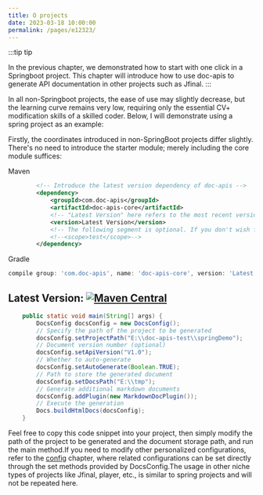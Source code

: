```yaml
---
title: O projects
date: 2023-03-18 10:00:00 
permalink: /pages/e12323/
---
```

:::tip tip 

In the previous chapter, we demonstrated how to start with one click in a Springboot project. This chapter will introduce how to use doc-apis to generate API documentation in other projects such as Jfinal.
:::

In all non-Springboot projects, the ease of use may slightly decrease, but the learning curve remains very low, requiring only the essential CV+ modification skills of a skilled coder. Below, I will demonstrate using a spring project as an example:

Firstly, the coordinates introduced in non-SpringBoot projects differ slightly. There's no need to introduce the starter module; merely including the core module suffices:

Maven
```xml
        <!-- Introduce the latest version dependency of doc-apis -->
        <dependency>
            <groupId>com.doc-apis</groupId>
            <artifactId>doc-apis-core</artifactId>
            <!-- "Latest Version" here refers to the most recent version of the dependency, for instance, 2.0.0, which can be obtained via the image below -->
            <version>Latest Version</version>
            <!-- The following segment is optional. If you don't wish for doc-apis to be bundled into your project, it's also feasible to start the project with the test module to automatically generate the API documentation -->
            <!--<scope>test</scope>-->
        </dependency>

```

Gradle
```groovy
compile group: 'com.doc-apis', name: 'doc-apis-core', version: 'Latest Version'
```

## Latest Version: [![Maven Central](https://img.shields.io/github/v/release/xpc1024/easy-es?include_prereleases&logo=xpc&style=plastic)](https://search.maven.org/search?q=g:io.github.xpc1024%20a:easy-*)


```java
    public static void main(String[] args) {
        DocsConfig docsConfig = new DocsConfig();
        // Specify the path of the project to be generated
        docsConfig.setProjectPath("E:\\doc-apis-test\\springDemo");
        // Document version number (optional)
        docsConfig.setApiVersion("V1.0");
        // Whether to auto-generate
        docsConfig.setAutoGenerate(Boolean.TRUE);
        // Path to store the generated document
        docsConfig.setDocsPath("E:\\tmp");
        // Generate additional markdown documents
        docsConfig.addPlugin(new MarkdownDocPlugin());
        // Execute the generation
        Docs.buildHtmlDocs(docsConfig);
    }

```

Feel free to copy this code snippet into your project, then simply modify the path of the project to be generated and the document storage path, and run the main method.If you need to modify other personalized configurations, refer to the [config](/pages/eddebb/) chapter, where related configurations can be set directly through the set methods provided by DocsConfig.The usage in other niche types of projects like Jfinal, player, etc., is similar to spring projects and will not be repeated here.
